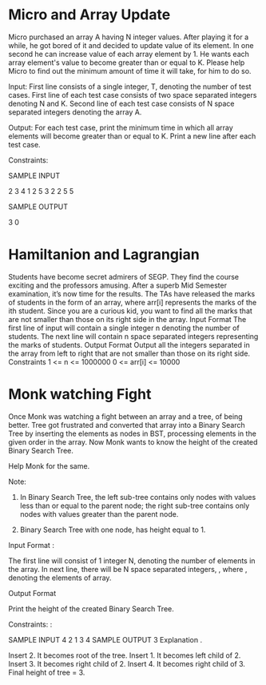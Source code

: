 # Micro and Array Update
 Micro purchased an array A having N integer values. After playing it for a while, he got bored of it and decided to update value of its element. In one second he can increase value of each array element by 1. He wants each array element's value to become greater than or equal to K. Please help Micro to find out the minimum amount of time it will take, for him to do so.

Input:
First line consists of a single integer, T, denoting the number of test cases.
First line of each test case consists of two space separated integers denoting N and K.
Second line of each test case consists of N space separated integers denoting the array A.

Output:
For each test case, print the minimum time in which all array elements will become greater than or equal to K. Print a new line after each test case.

Constraints:


SAMPLE INPUT

2
3 4
1 2 5
3 2
2 5 5

SAMPLE OUTPUT

3
0

# Hamiltanion and Lagrangian

Students have become secret admirers of SEGP. They find the course exciting and the 
professors amusing. After a superb Mid Semester examination, it’s now time for the 
results. The TAs have released the marks of students in the form of an array, where arr[i] 
represents the marks of the ith student.
Since you are a curious kid, you want to find all the marks that are not smaller than those 
on its right side in the array.
Input Format
The first line of input will contain a single integer n denoting the number of students.
The next line will contain n space separated integers representing the marks of students.
Output Format
Output all the integers separated in the array from left to right that are not smaller than 
those on its right side.
Constraints
1 <= n <= 1000000
0 <= arr[i] <= 10000

# Monk watching Fight

Once Monk was watching a fight between an array and a tree, of being better. Tree got frustrated and converted that array into a Binary Search Tree by inserting the elements as nodes in BST, processing elements in the given order in the array. Now Monk wants to know the height of the created Binary Search Tree.

Help Monk for the same.

Note:

1) In Binary Search Tree, the left sub-tree contains only nodes with values less than or equal to the parent node; the right sub-tree contains only nodes with values greater than the parent node.

2) Binary Search Tree with one node, has height equal to 1.

Input Format :

The first line will consist of 1 integer N, denoting the number of elements in the array.
In next line, there will be N space separated integers,  , where , denoting the elements of array.

Output Format

Print the height of the created Binary Search Tree.

Constraints: :



SAMPLE INPUT 
4
2 1 3 4
SAMPLE OUTPUT 
3
Explanation
.

Insert 2. It becomes root of the tree.
Insert 1. It becomes left child of 2.
Insert 3. It becomes right child of 2.
Insert 4. It becomes right child of 3.
Final height of tree = 3.
